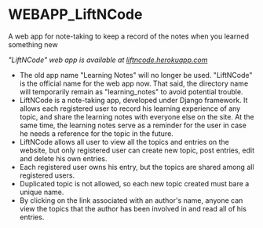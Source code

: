 # WEBAPP_LiftNCode
A web app for note-taking to keep a record of the notes when you learned something new

_"LiftNCode" web app is available at [liftncode.herokuapp.com](https://liftncode.herokuapp.com/)_

* The old app name "Learning Notes" will no longer be used. "LiftNCode" is the official name for the web app now. That said, the directory name will temporarily remain as "learning_notes" to avoid potential trouble.
* LiftNCode is a note-taking app, developed under Django framework. It allows each registered user to record his learning experience of any topic, and share the learning notes with everyone else on the site. At the same time, the learning notes serve as a reminder for the user in case he needs a reference for the topic in the future.
* LiftNCode allows all user to view all the topics and entries on the website, but only registered user can create new topic, post entries, edit and delete his own entries.
* Each registered user owns his entry, but the topics are shared among all registered users.
* Duplicated topic is not allowed, so each new topic created must bare a unique name.
* By clicking on the link associated with an author's name, anyone can view the topics that the author has been involved in and read all of his entries.

